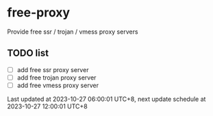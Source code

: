 
# free-proxy
Provide free ssr / trojan / vmess proxy servers


## TODO list
- [ ] add free ssr proxy server
- [ ] add free trojan proxy server
- [ ] add free vmess proxy server

Last updated at 2023-10-27 06:00:01 UTC+8, next update schedule at 2023-10-27 12:00:01 UTC+8

